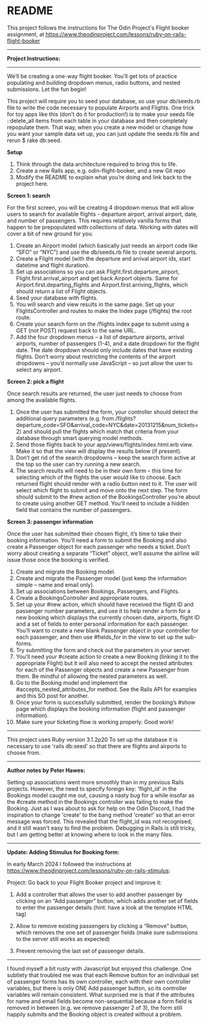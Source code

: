 # README

This project follows the instructions for The Odin Project's Flight booker assignment, at https://www.theodinproject.com/lessons/ruby-on-rails-flight-booker 

------------------ 

**Project Instructions:**

------------------  

We’ll be creating a one-way flight booker. You’ll get lots of practice populating and building dropdown menus, radio buttons, and nested submissions. Let the fun begin!

This project will require you to seed your database, so use your db/seeds.rb file to write the code necessary to populate Airports and Flights. One trick for toy apps like this (don’t do it for production!) is to make your seeds file ::delete_all items from each table in your database and then completely repopulate them. That way, when you create a new model or change how you want your sample data set up, you can just update the seeds.rb file and rerun $ rake db:seed.

**Setup**
1) Think through the data architecture required to bring this to life.  
2) Create a new Rails app, e.g. odin-flight-booker, and a new Git repo  
3) Modify the README to explain what you’re doing and link back to the project here.  


**Screen 1: search**  

For the first screen, you will be creating 4 dropdown menus that will allow users to search for available flights - departure airport, arrival airport, date, and number of passengers. This requires relatively vanilla forms that happen to be prepopulated with collections of data. Working with dates will cover a bit of new ground for you.

1) Create an Airport model (which basically just needs an airport code like “SFO” or “NYC”) and use the db/seeds.rb file to create several airports.
2) Create a Flight model (with the departure and arrival airport ids, start datetime and flight duration).
3) Set up associations so you can ask Flight.first.departure_airport, Flight.first.arrival_airport and get back Airport objects. Same for Airport.first.departing_flights and Airport.first.arriving_flights, which should return a list of Flight objects.
4) Seed your database with flights.
5) You will search and view results in the same page. Set up your FlightsController and routes to make the Index page (/flights) the root route.
6) Create your search form on the /flights index page to submit using a GET (not POST) request back to the same URL.
7) Add the four dropdown menus – a list of departure airports, arrival airports, number of passengers (1-4), and a date dropdown for the flight date. The date dropdown should only include dates that have existing flights. Don’t worry about restricting the contents of the airport dropdowns – you’d normally use JavaScript – so just allow the user to select any airport. 

**Screen 2: pick a flight**  

Once search results are returned, the user just needs to choose from among the available flights.

1) Once the user has submitted the form, your controller should detect the additional query parameters (e.g. from /flights?departure_code=SFO&arrival_code=NYC&date=20131215&num_tickets=2) and should pull the flights which match that criteria from your database through smart querying model methods.
2) Send those flights back to your app/views/flights/index.html.erb view. Make it so that the view will display the results below (if present).
3) Don’t get rid of the search dropdowns – keep the search form active at the top so the user can try running a new search.
4) The search results will need to be in their own form – this time for selecting which of the flights the user would like to choose. Each returned flight should render with a radio button next to it. The user will select which flight to submit and move onto the next step. The form should submit to the #new action of the BookingsController you’re about to create using another GET method. You’ll need to include a hidden field that contains the number of passengers.

**Screen 3: passenger information**  

Once the user has submitted their chosen flight, it’s time to take their booking information. You’ll need a form to submit the Booking and also create a Passenger object for each passenger who needs a ticket. Don’t worry about creating a separate “Ticket” object, we’ll assume the airline will issue those once the booking is verified.

1) Create and migrate the Booking model.
2) Create and migrate the Passenger model (just keep the information simple – name and email only).
3) Set up associations between Bookings, Passengers, and Flights.
4) Create a BookingsController and appropriate routes.
5) Set up your #new action, which should have received the flight ID and passenger number parameters, and use it to help render a form for a new booking which displays the currently chosen date, airports, flight ID and a set of fields to enter personal information for each passenger. You’ll want to create a new blank Passenger object in your controller for each passenger, and then use #fields_for in the view to set up the sub-forms.
6) Try submitting the form and check out the parameters in your server.
7) You’ll need your #create action to create a new Booking (linking it to the appropriate Flight) but it will also need to accept the nested attributes for each of the Passenger objects and create a new Passenger from them. Be mindful of allowing the nested parameters as well.
8) Go to the Booking model and implement the #accepts_nested_attributes_for method. See the Rails API for examples and this SO post for another.
9) Once your form is successfully submitted, render the booking’s #show page which displays the booking information (flight and passenger information).
10) Make sure your ticketing flow is working properly. Good work!

-------------------------  

This project uses Ruby version 3.1.2p20 
To set up the database it is necessary to use 'rails db:seed' so that there are flights and airports to choose from.

--------------------------

**Author notes by Peter Hawes:**  

Setting up associations went more smoothly than in my previous Rails projects. However, the need to specify foreign key: 'flight_id' in the Bookings model caught me out, causing a nasty bug for a while insofar as the #create method in the Bookings controller was failing to make the Booking. Just as I was about to ask for help on the Odin Discord, I had the inspiration to change 'create' to the bang method 'create!' so that an error message was forced. This revealed that the flight_id was not recognised, and it still wasn't easy to find the problem. Debugging in Rails is still tricky, but I am getting better at knowing where to look in the many files.

--------------------------

**Update: Adding Stimulus for Booking form:**

In early March 2024 I followed the instructions at https://www.theodinproject.com/lessons/ruby-on-rails-stimulus:

Project: Go back to your Flight Booker project and improve it:  

1)  Add a controller that allows the user to add another passenger by clicking on an “Add passenger” button, which adds another set of fields to enter the passenger details (hint: have a look at the template HTML tag)  

2)  Allow to remove existing passengers by clicking a “Remove” button, which removes the one set of passenger fields (make sure submissions to the server still works as expected)  

3)  Prevent removing the last set of passenger details.

-----------------------------

I found myself a bit rusty with Javascript but enjoyed this challenge. One subtlety that troubled me was that each Remove button for an individual set of passenger forms has its own controller, each with their own controller variables, but there is only ONE Add passenger button, so its controller variables will remain consistent. What surprised me is that if the attributes for name and email fields become non-sequential because a form field is removed in between (e.g. we remove passenger 2 of 3), the form still happily submits and the Booking object is created without a problem.